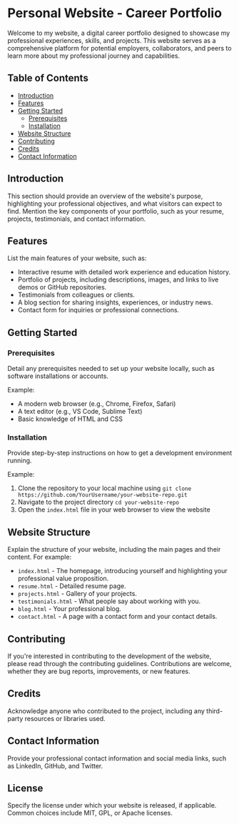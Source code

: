 # Personal Website - Career Portfolio

Welcome to my website, a digital career portfolio designed to showcase my professional experiences, skills, and projects. This website serves as a comprehensive platform for potential employers, collaborators, and peers to learn more about my professional journey and capabilities.

## Table of Contents

- [Introduction](#introduction)
- [Features](#features)
- [Getting Started](#getting-started)
  - [Prerequisites](#prerequisites)
  - [Installation](#installation)
- [Website Structure](#website-structure)
- [Contributing](#contributing)
- [Credits](#credits)
- [Contact Information](#contact-information)

## Introduction

This section should provide an overview of the website's purpose, highlighting your professional objectives, and what visitors can expect to find. Mention the key components of your portfolio, such as your resume, projects, testimonials, and contact information.

## Features

List the main features of your website, such as:
- Interactive resume with detailed work experience and education history.
- Portfolio of projects, including descriptions, images, and links to live demos or GitHub repositories.
- Testimonials from colleagues or clients.
- A blog section for sharing insights, experiences, or industry news.
- Contact form for inquiries or professional connections.

## Getting Started

### Prerequisites

Detail any prerequisites needed to set up your website locally, such as software installations or accounts.

Example:
- A modern web browser (e.g., Chrome, Firefox, Safari)
- A text editor (e.g., VS Code, Sublime Text)
- Basic knowledge of HTML and CSS

### Installation

Provide step-by-step instructions on how to get a development environment running.

Example:
1. Clone the repository to your local machine using `git clone https://github.com/YourUsername/your-website-repo.git`
2. Navigate to the project directory `cd your-website-repo`
3. Open the `index.html` file in your web browser to view the website

## Website Structure

Explain the structure of your website, including the main pages and their content. For example:

- `index.html` - The homepage, introducing yourself and highlighting your professional value proposition.
- `resume.html` - Detailed resume page.
- `projects.html` - Gallery of your projects.
- `testimonials.html` - What people say about working with you.
- `blog.html` - Your professional blog.
- `contact.html` - A page with a contact form and your contact details.

## Contributing

If you're interested in contributing to the development of the website, please read through the contributing guidelines. Contributions are welcome, whether they are bug reports, improvements, or new features.

## Credits

Acknowledge anyone who contributed to the project, including any third-party resources or libraries used.

## Contact Information

Provide your professional contact information and social media links, such as LinkedIn, GitHub, and Twitter.

## License

Specify the license under which your website is released, if applicable. Common choices include MIT, GPL, or Apache licenses.

